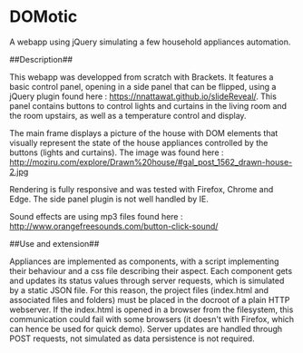 # DOMotic
A webapp using jQuery simulating a few household appliances automation.

##Description##

This webapp was developped from scratch with Brackets. It features a basic control panel, opening in a side panel that can be flipped, using a jQuery plugin found here : https://nnattawat.github.io/slideReveal/. This panel contains buttons to control lights and curtains in the living room and the room upstairs, as well as a temperature control and display.

The main frame displays a picture of the house with DOM elements that visually represent the state of the house appliances  controlled by the buttons (lights and curtains). The image was found here : http://moziru.com/explore/Drawn%20house/#gal_post_1562_drawn-house-2.jpg


Rendering is fully responsive and was tested with Firefox, Chrome and Edge. The side panel plugin is not well handled by IE.

Sound effects are using mp3 files found here : http://www.orangefreesounds.com/button-click-sound/


##Use and extension##

Appliances are implemented as components, with a script implementing their behaviour and a css file describing their aspect. Each component gets and updates its status values through server requests, which is simulated by a static JSON file. For this reason, the project files (index.html and associated files and folders) must be placed in the docroot of a plain HTTP webserver. If the index.html is opened in a browser from the filesystem, this communication could fail with some browsers (it doesn't with Firefox, which can hence be used for quick demo). Server updates are handled through POST requests, not simulated as data persistence is not required.



